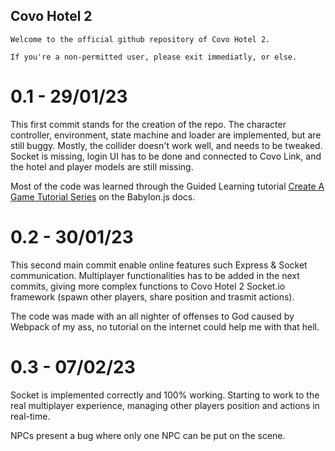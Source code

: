 ## Covo Hotel 2

```Welcome to the official github repository of Covo Hotel 2. ``` 

```If you're a non-permitted user, please exit immediatly, or else. ```

# 0.1 - 29/01/23

This first commit stands for the creation of the repo. The character controller, environment, state machine and loader are implemented, but are still buggy. Mostly, the collider doesn't work well, and needs to be tweaked. Socket is missing, login UI has to be done and connected to Covo Link, and the hotel and player models are still missing. 

Most of the code was learned through the Guided Learning tutorial [Create A Game Tutorial Series](https://doc.babylonjs.com/guidedLearning/createAGame) on the Babylon.js docs.

# 0.2 - 30/01/23

This second main commit enable online features such Express & Socket communication. Multiplayer functionalities has to be added in the next commits, giving more complex functions to Covo Hotel 2 Socket.io framework (spawn other players, share position and trasmit actions).

The code was made with an all nighter of offenses to God caused by Webpack of my ass, no tutorial on the internet could help me with that hell.

# 0.3 - 07/02/23

Socket is implemented correctly and 100% working. Starting to work to the real multiplayer experience, managing other players position and actions in real-time.

NPCs present a bug where only one NPC can be put on the scene.



